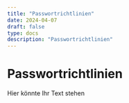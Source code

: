```yaml
---
title: "Passwortrichtlinien"
date: 2024-04-07
draft: false
type: docs
description: "Passwortrichtlinien"
---
```


# Passwortrichtlinien

Hier könnte Ihr Text stehen